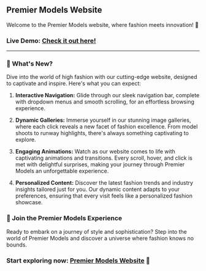 ## Premier Models Website

Welcome to the Premier Models website, where fashion meets innovation! 🌟

### Live Demo: [Check it out here!](https://creative-kringle-ee2f2c.netlify.app/)

---

### 🚀 What's New?

Dive into the world of high fashion with our cutting-edge website, designed to captivate and inspire. Here's what you can expect:

1. **Interactive Navigation:** Glide through our sleek navigation bar, complete with dropdown menus and smooth scrolling, for an effortless browsing experience.

2. **Dynamic Galleries:** Immerse yourself in our stunning image galleries, where each click reveals a new facet of fashion excellence. From model shoots to runway highlights, there's always something captivating to explore.

3. **Engaging Animations:** Watch as our website comes to life with captivating animations and transitions. Every scroll, hover, and click is met with delightful surprises, making your journey through Premier Models an unforgettable experience.

4. **Personalized Content:** Discover the latest fashion trends and industry insights tailored just for you. Our dynamic content adapts to your preferences, ensuring that every visit feels like a personalized fashion showcase.


### 🌟 Join the Premier Models Experience

Ready to embark on a journey of style and sophistication? Step into the world of Premier Models and discover a universe where fashion knows no bounds.

### Start exploring now: [Premier Models Website](https://creative-kringle-ee2f2c.netlify.app/) 🌟
